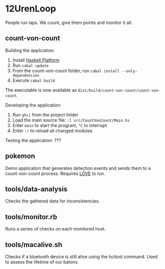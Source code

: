 # 12UrenLoop

People run laps. We count, give them points and monitor it all.

## count-von-count

Building the application:
1. Install [Haskell Platform](http://hackage.haskell.org/platform/)
2. Run `cabal update`
3. From the count-von-count folder, run `cabal install --only-dependencies`
4. Execute `cabal build`

The executable is now available as `dist/build/count-von-count/count-von-count`.

Developing the application:
1. Run `ghci` from the project folder
2. Load the main source file: `:l src/CountVonCount/Main.hs`
3. Enter `main` to start the program, `^C` to interrupt
4. Enter `:r` to reload all changed modules

Testing the application: ???

## pokemon

Demo application that generates detection events and sends them to a
count-von-count process. Requires [LÖVE](https://love2d.org/) to run.

## tools/data-analysis

Checks the gathered data for inconsistencies.

## tools/monitor.rb

Runs a series of checks on each monitored host.

## tools/macalive.sh

Checks if a bluetooth device is still alive using the hcitool command. Used
to assess the lifetime of our batons.
